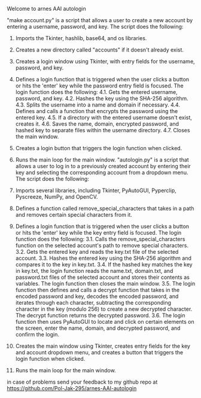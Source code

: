 Welcome to arnes AAI autologin

"make account.py" is a script that allows a user to create a new account by entering a username, password, and key. The script does the following:

1. 	Imports the Tkinter, hashlib, base64, and os libraries.
2.	Creates a new directory called "accounts" if it doesn't already exist.
3.	Creates a login window using Tkinter, with entry fields for the username, password, and key.
4.	Defines a login function that is triggered when the user clicks a button or hits the 'enter' key while the password entry field is focused. The login function does the following:
	4.1.	Gets the entered username, password, and key.
	4.2.	Hashes the key using the SHA-256 algorithm.
	4.3.	Splits the username into a name and domain if necessary.
	4.4.	Defines and calls a function that encrypts the password using the entered key.
	4.5.	If a directory with the entered username doesn't exist, creates it.
	4.6.	Saves the name, domain, encrypted password, and hashed key to separate files within the username directory.
	4.7.	Closes the main window.
5.	Creates a login button that triggers the login function when clicked.
6.	Runs the main loop for the main window.
"autologin.py" is a script that allows a user to log in to a previously created account by entering their key and selecting the corresponding account from a dropdown menu. The script does the following:

1.	Imports several libraries, including Tkinter, PyAutoGUI, Pyperclip, Pyscreeze, NumPy, and OpenCV.
2.	Defines a function called remove_special_characters that takes in a path and removes certain special characters from it.
3.	Defines a login function that is triggered when the user clicks a button or hits the 'enter' key while the key entry field is focused. The login function does the following:
	3.1.	Calls the remove_special_characters function on the selected account's path to remove special characters.
	3.2.	Gets the entered key and reads the key.txt file of the selected account.
	3.3.	Hashes the entered key using the SHA-256 algorithm and compares it to the key in key.txt.
	3.4.	If the hashed key matches the key in key.txt, the login function reads the name.txt, domain.txt, and password.txt files of the selected account and stores their contents as variables. The login function then closes the main window.
	3.5.	The login function then defines and calls a decrypt function that takes in the encoded password and key, decodes the encoded password, and iterates through each character, subtracting the corresponding character in the key (modulo 256) to create a new decrypted character. The decrypt function returns the decrypted password.
	3.6.	The login function then uses PyAutoGUI to locate and click on certain elements on the screen, enter the name, domain, and decrypted password, and confirm the login.
4.	Creates the main window using Tkinter, creates entry fields for the key and account dropdown menu, and creates a button that triggers the login function when clicked.
5.	Runs the main loop for the main window.


in case of problems send your feedback to my github repo at https://github.com/Pol-Jak-295/arnes-AAI-autologin